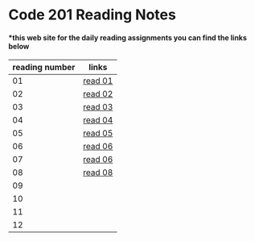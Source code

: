 # Code 201 Reading Notes
#### *this web site for the daily reading assignments you can find the links below 


|    reading number      |                           links                                |
|------------------------|----------------------------------------------------------------|
|           01           |[read 01](https://salehmmasri.github.io/reading-notes/class-01) |
|           02           |[read 02](https://salehmmasri.github.io/reading-notes/class-02) |
|           03           |[read 03](https://salehmmasri.github.io/reading-notes/class-03) |
|           04           |[read 04](https://salehmmasri.github.io/reading-notes/class-04) |
|           05           |[read 05](https://salehmmasri.github.io/reading-notes/class-05) |
|           06           |[read 06](https://salehmmasri.github.io/reading-notes/class-06) |
|           07           |[read 06](https://salehmmasri.github.io/reading-notes/class-06) |
|           08           |[read 08](https://salehmmasri.github.io/reading-notes/class-08)  |
|           09           |                                                                |
|           10           |                                                                |
|           11           |                                                                |
|           12           |                                                                |
             


